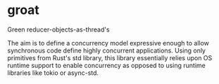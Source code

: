 # groat

Green reducer-objects-as-thread's

The aim is to define a concurrency model expressive enough to allow synchronous
code define highly concurrent applications. Using only primitives from Rust's
std library, this library essentially relies upon OS runtime support to
enable concurrency as opposed to using runtime libraries like tokio or
async-std.
